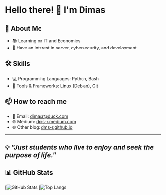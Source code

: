 # Hello there! 👋 I'm Dimas 

## 🚀 About Me
- 📚 Learning on IT and Economics
- 🔭 Have an interest in server, cybersecurity, and development

## 🛠️ Skills
- 💻 Programming Languages: Python, Bash
- 🔧 Tools & Frameworks: Linux (Debian), Git

## 📫 How to reach me
- 📧 Email: dimasr@duck.com
- 🌐 Medium: [dms-r.medium.com](https://dms-r.medium.com/)
- 🌐 Other blog: [dms-r.github.io](https://dms-r.github.io/)


---
💡 *"Just students who live to enjoy and seek the purpose of life."*
---

## 📊 GitHub Stats
[![GitHub Stats](https://github-readme-stats.vercel.app/api?username=dms-r&show_icons=true&theme=tokyonight)
[![Top Langs](https://github-readme-stats.vercel.app/api/top-langs/?username=dms-r&layout=donut&theme=tokyonight)



